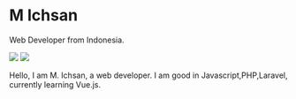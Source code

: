 # M Ichsan

Web Developer from Indonesia.

![](https://github-readme-stats.vercel.app/api?username=MIchsan&hide_border=true&bg_color=0000&text_color=7494EA&title_color=7494EA)
![](https://github-readme-stats.vercel.app/api/top-langs/?username=alfredoptarigan&layout=compact&hide_border=true&bg_color=0000&text_color=7494EA&title_color=7494EA)


Hello, I am M. Ichsan, a web developer. I am good in Javascript,PHP,Laravel, currently learning Vue.js.

